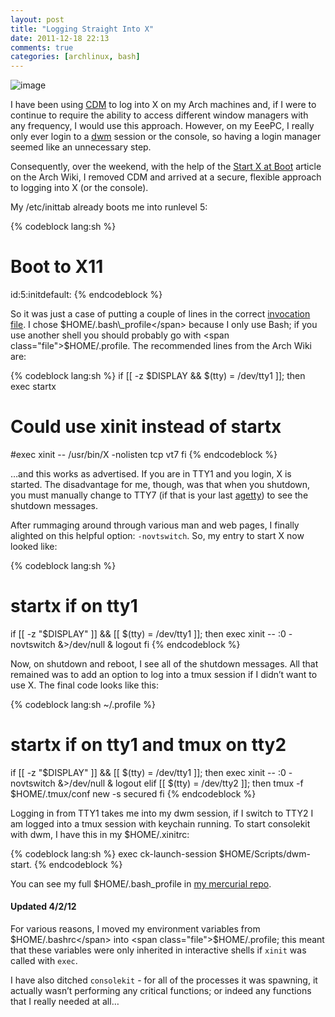 ```yaml
---
layout: post
title: "Logging Straight Into X"
date: 2011-12-18 22:13
comments: true
categories: [archlinux, bash]
---
```

![image](http://dl.dropbox.com/u/261312/Blog-images/login.png)

I have been using
[CDM](https://wiki.archlinux.org/index.php/CDM "Arcjh Wiki entry on CDM")
to log into X on my Arch machines and, if I were to continue to require
the ability to access different window managers with any frequency, I
would use this approach. However, on my EeePC, I really only ever login
to a [dwm](http://dwm.suckless.org/ "dwm at suckless.org") session or
the console, so having a login manager seemed like an unnecessary step.

Consequently, over the weekend, with the help of the 
[Start X at Boot](https://wiki.archlinux.org/index.php/Start_X_at_Boot "Arch Linux wiki entry")
article on the Arch Wiki, I removed CDM and arrived at a secure,
flexible approach to logging into X (or the console).

My <span class="file">/etc/inittab</span> already boots me into runlevel 5:

{% codeblock lang:sh %}
# Boot to X11
id:5:initdefault:
{% endcodeblock %}

So it was just a case of putting a couple of lines in the correct
[invocation file](http://www.gnu.org/software/bash/manual/bashref.html#Bash-Startup-Files "GNU Bash reference: startup files").
I chose <span class="file">$HOME/.bash\_profile</span> because I only use Bash; if you use another
shell you should probably go with <span class="file">$HOME/.profile</span>. The recommended lines
from the Arch Wiki are:

{% codeblock lang:sh %}
if [[ -z $DISPLAY && $(tty) = /dev/tty1 ]]; then
  exec startx
  # Could use xinit instead of startx
  #exec xinit -- /usr/bin/X -nolisten tcp vt7
fi
{% endcodeblock %}

…and this works as advertised. If you are in TTY1 and you login, X is
started. The disadvantage for me, though, was that when you shutdown,
you must manually change to TTY7 (if that is your last
[agetty](http://tldp.org/HOWTO/Remote-Serial-Console-HOWTO/getty-agetty.html "agetty remote serial console"))
to see the shutdown messages.

After rummaging around through various man and web pages, I finally
alighted on this helpful option: `-novtswitch`. So, my entry to start X
now looked like:

{% codeblock lang:sh %}
# startx if on tty1
if [[ -z "$DISPLAY" ]] && [[ $(tty) = /dev/tty1 ]]; then
    exec xinit -- :0 -novtswitch &>/dev/null &
    logout
fi
{% endcodeblock %}

Now, on shutdown and reboot, I see all of the shutdown messages. All
that remained was to add an option to log into a tmux session if I
didn’t want to use X. The final code looks like this:

{% codeblock lang:sh ~/.profile %}
# startx if on tty1 and tmux on tty2
if [[ -z "$DISPLAY" ]] && [[ $(tty) = /dev/tty1 ]]; then
    exec xinit -- :0 -novtswitch &>/dev/null &
    logout
elif [[ $(tty) = /dev/tty2 ]]; then
    tmux -f $HOME/.tmux/conf new -s secured
fi
{% endcodeblock %}

Logging in from TTY1 takes me into my dwm session, if I switch to TTY2 I
am logged into a tmux session with keychain running. To start consolekit
with dwm, I have this in my <span class="file">$HOME/.xinitrc</span>:

{% codeblock lang:sh %}
exec ck-launch-session $HOME/Scripts/dwm-start. 
{% endcodeblock %}

You can see my full <span class="file">$HOME/.bash\_profile</span> in 
[my mercurial repo](https://bitbucket.org/jasonwryan/eeepc/src/241da582a0fd/.profile "profile in mercurial repo").

#### Updated 4/2/12
For various reasons, I moved my environment variables from <span class="file">$HOME/.bashrc</span>
into <span class="file">$HOME/.profile</span>; this meant that these variables were only inherited in
interactive shells if `xinit` was called with `exec`.

I have also ditched `consolekit` - for all of the processes it was
spawning, it actually wasn’t performing any critical functions; or
indeed any functions that I really needed at all…
